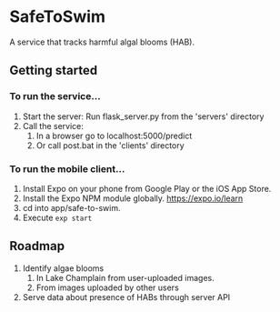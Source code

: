 # SafeToSwim
A service that tracks harmful algal blooms (HAB).

## Getting started
### To run the service...
1. Start the server: Run flask_server.py from the 'servers' directory
2. Call the service: 
   1. In a browser go to localhost:5000/predict
   2. Or call post.bat in the 'clients' directory   
   
### To run the mobile client...
1. Install Expo on your phone from Google Play or the iOS App Store.
2. Install the Expo NPM module globally.  https://expo.io/learn
3. cd into app/safe-to-swim.
4. Execute `exp start`

## Roadmap
1) Identify algae blooms
   1. In Lake Champlain from user-uploaded images.
   2. From images uploaded by other users
2) Serve data about presence of HABs through server API
